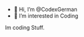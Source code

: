 - 👋 Hi, I’m @CodexGerman
- 👀 I’m interested in Coding

<!---
CodexGerman/CodexGerman is a ✨ special ✨ repository because its `R
---> Im coding Stuff.
